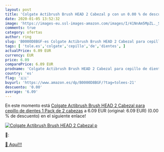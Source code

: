```yaml
---
layout: post
title: 'Colgate Actibrush Brush HEAD 2 Cabezal p con un 0.00 % de descuento'
date: 2020-01-05 13:52:32
image: 'https://images-eu.ssl-images-amazon.com/images/I/41NnAm5MpZL._SL200_.jpg'
comments: true
category: ofertas
author: ring
slug: 'B0000D8BGF-es Colgate Actibrush Brush HEAD 2 Cabezal para cepillo de...'
tags: [ 'tole.es','colgate','cepillo','de','dientes', ]
actualPrice: 6.09 EUR
currency: EUR
price: 6.09
comparePrice: 6.09 EUR
prodname: 'Colgate Actibrush Brush HEAD 2 Cabezal para cepillo de dientes  1 Pack de 2 cabezas'
country: 'es'
flag: '🇪🇸'
buyurl: 'https://www.amazon.es/dp/B0000D8BGF/?tag=tolees-21'
descuento: '0.00'
average: '6.09'
---
```


En este momento está [Colgate Actibrush Brush HEAD 2 Cabezal para cepillo de dientes  1 Pack de 2 cabezas](https://www.amazon.es/dp/B0000D8BGF/?tag=tolees-21) a 6.09 EUR (original: 6.09 EUR) (0.00 %  de descuento) en el siguiente enlace!

[![Colgate Actibrush Brush HEAD 2 Cabezal p](https://images-eu.ssl-images-amazon.com/images/I/41NnAm5MpZL._SL200_.jpg)](https://www.amazon.es/dp/B0000D8BGF/?tag=tolees-21)

🔎:


[🛒 Aquí!!!](https://www.amazon.es/dp/B0000D8BGF/?tag=tolees-21)
